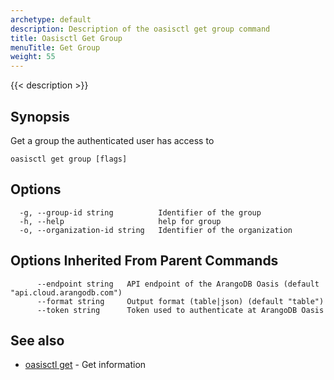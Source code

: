 ```yaml
---
archetype: default
description: Description of the oasisctl get group command
title: Oasisctl Get Group
menuTitle: Get Group
weight: 55
---
```

{{< description >}}
## Synopsis
Get a group the authenticated user has access to

```
oasisctl get group [flags]
```

## Options
```
  -g, --group-id string          Identifier of the group
  -h, --help                     help for group
  -o, --organization-id string   Identifier of the organization
```

## Options Inherited From Parent Commands
```
      --endpoint string   API endpoint of the ArangoDB Oasis (default "api.cloud.arangodb.com")
      --format string     Output format (table|json) (default "table")
      --token string      Token used to authenticate at ArangoDB Oasis
```

## See also
* [oasisctl get](_index.md)	 - Get information

